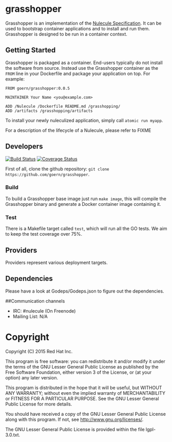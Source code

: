 # grasshopper

Grasshopper is an implementation of the [Nulecule Specification](http://www.projectatomic.io/docs/nulecule/). It can be used to bootstrap container applications and to install and run them. Grasshopper is designed to be run in a container context.

## Getting Started

Grasshopper is packaged as a container. End-users typically do not install the
software from source. Instead use the Grasshopper container as the `FROM` line
in your Dockerfile and package your application on top. For example:

```
FROM goern/grasshopper:0.0.5

MAINTAINER Your Name <you@example.com>

ADD /Nulecule /Dockerfile README.md /grasshopping/
ADD /artifacts /grasshopping/artifacts
```

To install your newly nuleculized application, simply call `atomic run myapp`.

For a description of the lifecycle of a Nulecule, please refer to FIXME

## Developers

[![Build Status](https://travis-ci.org/goern/grasshopper.svg?branch=master)](https://travis-ci.org/goern/grasshopper)
[![Coverage Status](https://coveralls.io/repos/goern/grasshopper/badge.svg?branch=master&service=github)](https://coveralls.io/github/goern/grasshopper?branch=master)

First of all, clone the github repository: `git clone https://github.com/goern/grasshopper`.

### Build

To build a Grasshopper base image just run `make image`, this will compile the
Grasshopper binary and generate a Docker container image containing it.


### Test

There is a Makefile target called `test`, which will run all the GO tests. We aim
to keep the test coverage over 75%.


## Providers

Providers represent various deployment targets.

## Dependencies

Please have a look at Godeps/Godeps.json to figure out the dependencies.

##Communication channels

* IRC: #nulecule (On Freenode)
* Mailing List: N/A

# Copyright

Copyright (C) 2015 Red Hat Inc.

This program is free software: you can redistribute it and/or modify
it under the terms of the GNU Lesser General Public License as published by
the Free Software Foundation, either version 3 of the License, or
(at your option) any later version.

This program is distributed in the hope that it will be useful,
but WITHOUT ANY WARRANTY; without even the implied warranty of
MERCHANTABILITY or FITNESS FOR A PARTICULAR PURPOSE.  See the
GNU Lesser General Public License for more details.

You should have received a copy of the GNU Lesser General Public License
along with this program. If not, see <http://www.gnu.org/licenses/>.

The GNU Lesser General Public License is provided within the file lgpl-3.0.txt.
